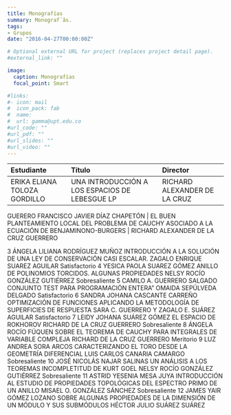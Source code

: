 ```yaml
---
title: Monografías
summary: Monograf´âs.
tags:
- Grupos
date: "2016-04-27T00:00:00Z"

# Optional external URL for project (replaces project detail page).
#external_link: ""

image:
  caption: Monografías
  focal_point: Smart

#links:
#- icon: mail
#  icon_pack: fab
#  name: 
#  url: gamma@upt.edu.co
#url_code: ""
#url_pdf: ""
#url_slides: ""
#url_video: ""
---
```



Estudiante | Título | Director 
:----------| :---------- | :----------
ERIKA ELIANA TOLOZA GORDILLO | UNA INTRODUCCIÓN A LOS ESPACIOS DE LEBESGUE LP | RICHARD ALEXANDER DE LA CRUZ
GUERERO
FRANCISCO JAVIER DÍAZ CHAPETÓN | EL BUEN PLANTEAMIENTO LOCAL DEL PROBLEMA DE CAUCHY ASOCIADO A LA ECUACIÓN DE BENJAMINONO-BURGERS | RICHARD ALEXANDER DE LA CRUZ
GUERRERO



3 ÁNGELA LILIANA RODRÍGUEZ MUÑOZ INTRODUCCIÓN A LA SOLUCIÓN DE UNA LEY DE
CONSERVACIÓN CASI ESCALAR.
ZAGALO ENRIQUE SUAREZ AGUILAR Satisfactorio
4 YESICA PAOLA SUAREZ GÓMEZ ANILLO DE POLINOMIOS TORCIDOS. ALGUNAS
PROPIEDADES
NELSY ROCÍO GONZÁLEZ
GUTIÉRREZ
Sobresaliente
5 CAMILO A. GUERRERO SALGADO CONJUNTO TEST PARA PROGRAMACIÓN ENTERA” OMAIDA SEPÚLVEDA DELGADO Satisfactorio
6 SANDRA JOHANA CASCANTE CARREÑO OPTIMIZACIÓN DE FUNCIONES APLICANDO LA
METODOLOGÍA DE SUPERFICIES DE RESPUESTA
SARA C. GUERRERO Y ZAGALO E.
SUÁREZ AGUILAR
Satisfactorio
7 LEIDY JOHANA SUÁREZ GÓMEZ EL ESPACIO DE ROKHOROV RICHARD DE LA CRUZ GUERRERO Sobresaliente
8 ÁNGELA ROCÍO FÚQUEN SOBRE EL TEOREMA DE CAUCHY PARA INTEGRALES DE
VARIABLE COMPLEJA
RICHARD DE LA CRUZ GUERRERO Meritorio
9 LUZ ANDREA SORA ARCOS CARACTERIZANDO EL TORO DESDE LA GEOMETRÍA
DIFERENCIAL
LUIS CARLOS CANARIA CAMARGO Sobresaliente
10 JOSÉ NICOLÁS NAJAR SALINAS UN ANÁLISIS A LOS TEOREMAS INCOMPLETITUD DE
KURT GOEL
NELSY ROCÍO GONZÁLEZ
GUTIÉRREZ
Sobresaliente
11 ASTRID YESENIA MESA JUYA INTRODUCCIÓN AL ESTUDIO DE PROPIEDADES
TOPOLÓGICAS DEL ESPECTRO PRIMO DE UN ANILLO
MISAEL O. GONZÁLEZ SÁNCHEZ Sobresaliente
12 JAMES YAIR GÓMEZ LOZANO SOBRE ALGUNAS PROPIEDADES DE LA DIMENSIÓN DE
UN MÓDULO Y SUS SUBMÓDULOS
HÉCTOR JULIO SUÁREZ SUÁREZ
